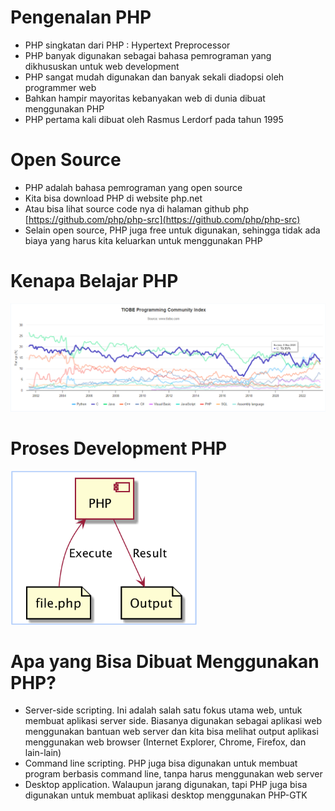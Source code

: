 # Pengenalan PHP

- PHP singkatan dari PHP : Hypertext Preprocessor
- PHP banyak digunakan sebagai bahasa pemrograman yang dikhususkan untuk web development
- PHP sangat mudah digunakan dan banyak sekali diadopsi oleh programmer web
- Bahkan hampir mayoritas kebanyakan web di dunia dibuat menggunakan PHP
- PHP pertama kali dibuat oleh Rasmus Lerdorf pada tahun 1995

# Open Source

- PHP adalah bahasa pemrograman yang open source
- Kita bisa download PHP di website php.net
- Atau bisa lihat source code nya di halaman github php [https://github.com/php/php-src](https://github.com/php/php-src)
- Selain open source, PHP juga free untuk digunakan, sehingga tidak ada biaya yang harus kita keluarkan untuk menggunakan PHP

# Kenapa Belajar PHP

![TIOBE Programming Community Index](/PHP%20Dasar/01%20-%20Pengenalan%20PHP/Picture%201.PNG "TIOBE Programming Community Index")

# Proses Development PHP

![Prosess Development PHP](/PHP%20Dasar/01%20-%20Pengenalan%20PHP/Picture%202.PNG "Proses Development PHP")

# Apa yang Bisa Dibuat Menggunakan PHP?

- Server-side scripting. Ini adalah salah satu fokus utama web, untuk membuat aplikasi server side.
Biasanya digunakan sebagai aplikasi web menggunakan bantuan web server dan kita bisa melihat output aplikasi menggunakan web browser (Internet Explorer, Chrome, Firefox, dan lain-lain)
- Command line scripting. PHP juga bisa digunakan untuk membuat program berbasis command line, tanpa harus menggunakan web server
- Desktop application. Walaupun jarang digunakan, tapi PHP juga bisa digunakan untuk membuat aplikasi desktop menggunakan PHP-GTK

